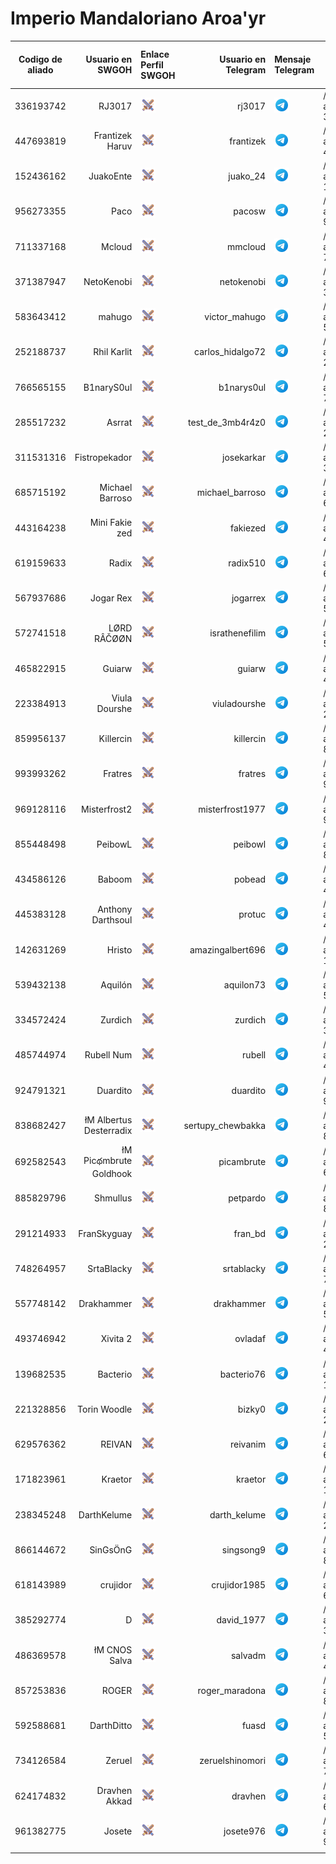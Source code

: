 # Imperio Mandaloriano Aroa'yr

| Codigo de aliado | Usuario en SWGOH | Enlace Perfil SWGOH | Usuario en Telegram | Mensaje Telegram | Comando kryat en Discord | Mensaje al Bot en Discord |
|--- | ----:|:----|----:|:----| ---- |--- |
| 336193742 |RJ3017 | <a href="https://swgoh.gg/p/336193742/"><img src="images/icons8-swgoh-64.png" alt="Perfil en swgoh.gg" width="24" height="24" /></a> | rj3017 | <a href="https://t.me/rj3017"><img src="images/icons8-telegram-48.png" alt="Mensaje por Telegram." width="24" height="24"  /></a> | /krayt max allycode: 336193742 | <a href="https://discord.com/channels/@me/1120739028111728740"><img src="images/icons8-discord-48.png"  alt="Consulta el Bot en Discord." width="24" height="24" /></a> |
| 447693819 |Frantizek Haruv | <a href="https://swgoh.gg/p/447693819/"><img src="images/icons8-swgoh-64.png" alt="Perfil en swgoh.gg" width="24" height="24" /></a> | frantizek | <a href="https://t.me/frantizek"><img src="images/icons8-telegram-48.png" alt="Mensaje por Telegram." width="24" height="24"  /></a> | /krayt max allycode: 447693819 | <a href="https://discord.com/channels/@me/1120739028111728740"><img src="images/icons8-discord-48.png"  alt="Consulta el Bot en Discord." width="24" height="24" /></a> |
| 152436162 |JuakoEnte | <a href="https://swgoh.gg/p/152436162/"><img src="images/icons8-swgoh-64.png" alt="Perfil en swgoh.gg" width="24" height="24" /></a> | juako_24 | <a href="https://t.me/juako_24"><img src="images/icons8-telegram-48.png" alt="Mensaje por Telegram." width="24" height="24"  /></a> | /krayt max allycode: 152436162 | <a href="https://discord.com/channels/@me/1120739028111728740"><img src="images/icons8-discord-48.png"  alt="Consulta el Bot en Discord." width="24" height="24" /></a> |
| 956273355 |Paco | <a href="https://swgoh.gg/p/956273355/"><img src="images/icons8-swgoh-64.png" alt="Perfil en swgoh.gg" width="24" height="24" /></a> | pacosw | <a href="https://t.me/pacosw"><img src="images/icons8-telegram-48.png" alt="Mensaje por Telegram." width="24" height="24"  /></a> | /krayt max allycode: 956273355 | <a href="https://discord.com/channels/@me/1120739028111728740"><img src="images/icons8-discord-48.png"  alt="Consulta el Bot en Discord." width="24" height="24" /></a> |
| 711337168 |Mcloud | <a href="https://swgoh.gg/p/711337168/"><img src="images/icons8-swgoh-64.png" alt="Perfil en swgoh.gg" width="24" height="24" /></a> | mmcloud | <a href="https://t.me/mmcloud"><img src="images/icons8-telegram-48.png" alt="Mensaje por Telegram." width="24" height="24"  /></a> | /krayt max allycode: 711337168 | <a href="https://discord.com/channels/@me/1120739028111728740"><img src="images/icons8-discord-48.png"  alt="Consulta el Bot en Discord." width="24" height="24" /></a> |
| 371387947 |NetoKenobi | <a href="https://swgoh.gg/p/371387947/"><img src="images/icons8-swgoh-64.png" alt="Perfil en swgoh.gg" width="24" height="24" /></a> | netokenobi | <a href="https://t.me/netokenobi"><img src="images/icons8-telegram-48.png" alt="Mensaje por Telegram." width="24" height="24"  /></a> | /krayt max allycode: 371387947 | <a href="https://discord.com/channels/@me/1120739028111728740"><img src="images/icons8-discord-48.png"  alt="Consulta el Bot en Discord." width="24" height="24" /></a> |
| 583643412 |mahugo | <a href="https://swgoh.gg/p/583643412/"><img src="images/icons8-swgoh-64.png" alt="Perfil en swgoh.gg" width="24" height="24" /></a> | victor_mahugo | <a href="https://t.me/victor_mahugo"><img src="images/icons8-telegram-48.png" alt="Mensaje por Telegram." width="24" height="24"  /></a> | /krayt max allycode: 583643412 | <a href="https://discord.com/channels/@me/1120739028111728740"><img src="images/icons8-discord-48.png"  alt="Consulta el Bot en Discord." width="24" height="24" /></a> |
| 252188737 |Rhil Karlit | <a href="https://swgoh.gg/p/252188737/"><img src="images/icons8-swgoh-64.png" alt="Perfil en swgoh.gg" width="24" height="24" /></a> | carlos_hidalgo72 | <a href="https://t.me/carlos_hidalgo72"><img src="images/icons8-telegram-48.png" alt="Mensaje por Telegram." width="24" height="24"  /></a> | /krayt max allycode: 252188737 | <a href="https://discord.com/channels/@me/1120739028111728740"><img src="images/icons8-discord-48.png"  alt="Consulta el Bot en Discord." width="24" height="24" /></a> |
| 766565155 |B1naryS0ul | <a href="https://swgoh.gg/p/766565155/"><img src="images/icons8-swgoh-64.png" alt="Perfil en swgoh.gg" width="24" height="24" /></a> | b1narys0ul | <a href="https://t.me/b1narys0ul"><img src="images/icons8-telegram-48.png" alt="Mensaje por Telegram." width="24" height="24"  /></a> | /krayt max allycode: 766565155 | <a href="https://discord.com/channels/@me/1120739028111728740"><img src="images/icons8-discord-48.png"  alt="Consulta el Bot en Discord." width="24" height="24" /></a> |
| 285517232 |Asrrat | <a href="https://swgoh.gg/p/285517232/"><img src="images/icons8-swgoh-64.png" alt="Perfil en swgoh.gg" width="24" height="24" /></a> | test_de_3mb4r4z0 | <a href="https://t.me/test_de_3mb4r4z0"><img src="images/icons8-telegram-48.png" alt="Mensaje por Telegram." width="24" height="24"  /></a> | /krayt max allycode: 285517232 | <a href="https://discord.com/channels/@me/1120739028111728740"><img src="images/icons8-discord-48.png"  alt="Consulta el Bot en Discord." width="24" height="24" /></a> |
| 311531316 |Fistropekador | <a href="https://swgoh.gg/p/311531316/"><img src="images/icons8-swgoh-64.png" alt="Perfil en swgoh.gg" width="24" height="24" /></a> | josekarkar | <a href="https://t.me/josekarkar"><img src="images/icons8-telegram-48.png" alt="Mensaje por Telegram." width="24" height="24"  /></a> | /krayt max allycode: 311531316 | <a href="https://discord.com/channels/@me/1120739028111728740"><img src="images/icons8-discord-48.png"  alt="Consulta el Bot en Discord." width="24" height="24" /></a> |
| 685715192 |Michael Barroso | <a href="https://swgoh.gg/p/685715192/"><img src="images/icons8-swgoh-64.png" alt="Perfil en swgoh.gg" width="24" height="24" /></a> | michael_barroso | <a href="https://t.me/michael_barroso"><img src="images/icons8-telegram-48.png" alt="Mensaje por Telegram." width="24" height="24"  /></a> | /krayt max allycode: 685715192 | <a href="https://discord.com/channels/@me/1120739028111728740"><img src="images/icons8-discord-48.png"  alt="Consulta el Bot en Discord." width="24" height="24" /></a> |
| 443164238 |Mini Fakie zed | <a href="https://swgoh.gg/p/443164238/"><img src="images/icons8-swgoh-64.png" alt="Perfil en swgoh.gg" width="24" height="24" /></a> | fakiezed | <a href="https://t.me/fakiezed"><img src="images/icons8-telegram-48.png" alt="Mensaje por Telegram." width="24" height="24"  /></a> | /krayt max allycode: 443164238 | <a href="https://discord.com/channels/@me/1120739028111728740"><img src="images/icons8-discord-48.png"  alt="Consulta el Bot en Discord." width="24" height="24" /></a> |
| 619159633 |Radix | <a href="https://swgoh.gg/p/619159633/"><img src="images/icons8-swgoh-64.png" alt="Perfil en swgoh.gg" width="24" height="24" /></a> | radix510 | <a href="https://t.me/radix510"><img src="images/icons8-telegram-48.png" alt="Mensaje por Telegram." width="24" height="24"  /></a> | /krayt max allycode: 619159633 | <a href="https://discord.com/channels/@me/1120739028111728740"><img src="images/icons8-discord-48.png"  alt="Consulta el Bot en Discord." width="24" height="24" /></a> |
| 567937686 |Jogar Rex | <a href="https://swgoh.gg/p/567937686/"><img src="images/icons8-swgoh-64.png" alt="Perfil en swgoh.gg" width="24" height="24" /></a> | jogarrex | <a href="https://t.me/jogarrex"><img src="images/icons8-telegram-48.png" alt="Mensaje por Telegram." width="24" height="24"  /></a> | /krayt max allycode: 567937686 | <a href="https://discord.com/channels/@me/1120739028111728740"><img src="images/icons8-discord-48.png"  alt="Consulta el Bot en Discord." width="24" height="24" /></a> |
| 572741518 |LØRD RÂČØØN | <a href="https://swgoh.gg/p/572741518/"><img src="images/icons8-swgoh-64.png" alt="Perfil en swgoh.gg" width="24" height="24" /></a> | israthenefilim | <a href="https://t.me/israthenefilim"><img src="images/icons8-telegram-48.png" alt="Mensaje por Telegram." width="24" height="24"  /></a> | /krayt max allycode: 572741518 | <a href="https://discord.com/channels/@me/1120739028111728740"><img src="images/icons8-discord-48.png"  alt="Consulta el Bot en Discord." width="24" height="24" /></a> |
| 465822915 |Guiarw | <a href="https://swgoh.gg/p/465822915/"><img src="images/icons8-swgoh-64.png" alt="Perfil en swgoh.gg" width="24" height="24" /></a> | guiarw | <a href="https://t.me/guiarw"><img src="images/icons8-telegram-48.png" alt="Mensaje por Telegram." width="24" height="24"  /></a> | /krayt max allycode: 465822915 | <a href="https://discord.com/channels/@me/1120739028111728740"><img src="images/icons8-discord-48.png"  alt="Consulta el Bot en Discord." width="24" height="24" /></a> |
| 223384913 |Viula Dourshe | <a href="https://swgoh.gg/p/223384913/"><img src="images/icons8-swgoh-64.png" alt="Perfil en swgoh.gg" width="24" height="24" /></a> | viuladourshe | <a href="https://t.me/viuladourshe"><img src="images/icons8-telegram-48.png" alt="Mensaje por Telegram." width="24" height="24"  /></a> | /krayt max allycode: 223384913 | <a href="https://discord.com/channels/@me/1120739028111728740"><img src="images/icons8-discord-48.png"  alt="Consulta el Bot en Discord." width="24" height="24" /></a> |
| 859956137 |Killercin | <a href="https://swgoh.gg/p/859956137/"><img src="images/icons8-swgoh-64.png" alt="Perfil en swgoh.gg" width="24" height="24" /></a> | killercin | <a href="https://t.me/killercin"><img src="images/icons8-telegram-48.png" alt="Mensaje por Telegram." width="24" height="24"  /></a> | /krayt max allycode: 859956137 | <a href="https://discord.com/channels/@me/1120739028111728740"><img src="images/icons8-discord-48.png"  alt="Consulta el Bot en Discord." width="24" height="24" /></a> |
| 993993262 |Fratres | <a href="https://swgoh.gg/p/993993262/"><img src="images/icons8-swgoh-64.png" alt="Perfil en swgoh.gg" width="24" height="24" /></a> | fratres | <a href="https://t.me/fratres"><img src="images/icons8-telegram-48.png" alt="Mensaje por Telegram." width="24" height="24"  /></a> | /krayt max allycode: 993993262 | <a href="https://discord.com/channels/@me/1120739028111728740"><img src="images/icons8-discord-48.png"  alt="Consulta el Bot en Discord." width="24" height="24" /></a> |
| 969128116 |Misterfrost2 | <a href="https://swgoh.gg/p/969128116/"><img src="images/icons8-swgoh-64.png" alt="Perfil en swgoh.gg" width="24" height="24" /></a> | misterfrost1977 | <a href="https://t.me/misterfrost1977"><img src="images/icons8-telegram-48.png" alt="Mensaje por Telegram." width="24" height="24"  /></a> | /krayt max allycode: 969128116 | <a href="https://discord.com/channels/@me/1120739028111728740"><img src="images/icons8-discord-48.png"  alt="Consulta el Bot en Discord." width="24" height="24" /></a> |
| 855448498 |PeibowL | <a href="https://swgoh.gg/p/855448498/"><img src="images/icons8-swgoh-64.png" alt="Perfil en swgoh.gg" width="24" height="24" /></a> | peibowl | <a href="https://t.me/peibowl"><img src="images/icons8-telegram-48.png" alt="Mensaje por Telegram." width="24" height="24"  /></a> | /krayt max allycode: 855448498 | <a href="https://discord.com/channels/@me/1120739028111728740"><img src="images/icons8-discord-48.png"  alt="Consulta el Bot en Discord." width="24" height="24" /></a> |
| 434586126 |Baboom | <a href="https://swgoh.gg/p/434586126/"><img src="images/icons8-swgoh-64.png" alt="Perfil en swgoh.gg" width="24" height="24" /></a> | pobead | <a href="https://t.me/pobead"><img src="images/icons8-telegram-48.png" alt="Mensaje por Telegram." width="24" height="24"  /></a> | /krayt max allycode: 434586126 | <a href="https://discord.com/channels/@me/1120739028111728740"><img src="images/icons8-discord-48.png"  alt="Consulta el Bot en Discord." width="24" height="24" /></a> |
| 445383128 |Anthony Darthsoul | <a href="https://swgoh.gg/p/445383128/"><img src="images/icons8-swgoh-64.png" alt="Perfil en swgoh.gg" width="24" height="24" /></a> | protuc | <a href="https://t.me/protuc"><img src="images/icons8-telegram-48.png" alt="Mensaje por Telegram." width="24" height="24"  /></a> | /krayt max allycode: 445383128 | <a href="https://discord.com/channels/@me/1120739028111728740"><img src="images/icons8-discord-48.png"  alt="Consulta el Bot en Discord." width="24" height="24" /></a> |
| 142631269 |Hristo | <a href="https://swgoh.gg/p/142631269/"><img src="images/icons8-swgoh-64.png" alt="Perfil en swgoh.gg" width="24" height="24" /></a> | amazingalbert696 | <a href="https://t.me/amazingalbert696"><img src="images/icons8-telegram-48.png" alt="Mensaje por Telegram." width="24" height="24"  /></a> | /krayt max allycode: 142631269 | <a href="https://discord.com/channels/@me/1120739028111728740"><img src="images/icons8-discord-48.png"  alt="Consulta el Bot en Discord." width="24" height="24" /></a> |
| 539432138 |Aquilón | <a href="https://swgoh.gg/p/539432138/"><img src="images/icons8-swgoh-64.png" alt="Perfil en swgoh.gg" width="24" height="24" /></a> | aquilon73 | <a href="https://t.me/aquilon73"><img src="images/icons8-telegram-48.png" alt="Mensaje por Telegram." width="24" height="24"  /></a> | /krayt max allycode: 539432138 | <a href="https://discord.com/channels/@me/1120739028111728740"><img src="images/icons8-discord-48.png"  alt="Consulta el Bot en Discord." width="24" height="24" /></a> |
| 334572424 |Zurdich | <a href="https://swgoh.gg/p/334572424/"><img src="images/icons8-swgoh-64.png" alt="Perfil en swgoh.gg" width="24" height="24" /></a> | zurdich | <a href="https://t.me/zurdich"><img src="images/icons8-telegram-48.png" alt="Mensaje por Telegram." width="24" height="24"  /></a> | /krayt max allycode: 334572424 | <a href="https://discord.com/channels/@me/1120739028111728740"><img src="images/icons8-discord-48.png"  alt="Consulta el Bot en Discord." width="24" height="24" /></a> |
| 485744974 |Rubell Num | <a href="https://swgoh.gg/p/485744974/"><img src="images/icons8-swgoh-64.png" alt="Perfil en swgoh.gg" width="24" height="24" /></a> | rubell | <a href="https://t.me/rubell"><img src="images/icons8-telegram-48.png" alt="Mensaje por Telegram." width="24" height="24"  /></a> | /krayt max allycode: 485744974 | <a href="https://discord.com/channels/@me/1120739028111728740"><img src="images/icons8-discord-48.png"  alt="Consulta el Bot en Discord." width="24" height="24" /></a> |
| 924791321 |Duardito | <a href="https://swgoh.gg/p/924791321/"><img src="images/icons8-swgoh-64.png" alt="Perfil en swgoh.gg" width="24" height="24" /></a> | duardito | <a href="https://t.me/duardito"><img src="images/icons8-telegram-48.png" alt="Mensaje por Telegram." width="24" height="24"  /></a> | /krayt max allycode: 924791321 | <a href="https://discord.com/channels/@me/1120739028111728740"><img src="images/icons8-discord-48.png"  alt="Consulta el Bot en Discord." width="24" height="24" /></a> |
| 838682427 |łM Albertus Desterradix | <a href="https://swgoh.gg/p/838682427/"><img src="images/icons8-swgoh-64.png" alt="Perfil en swgoh.gg" width="24" height="24" /></a> | sertupy_chewbakka | <a href="https://t.me/sertupy_chewbakka"><img src="images/icons8-telegram-48.png" alt="Mensaje por Telegram." width="24" height="24"  /></a> | /krayt max allycode: 838682427 | <a href="https://discord.com/channels/@me/1120739028111728740"><img src="images/icons8-discord-48.png"  alt="Consulta el Bot en Discord." width="24" height="24" /></a> |
| 692582543 |łM Picథmbrute Goldhook | <a href="https://swgoh.gg/p/692582543/"><img src="images/icons8-swgoh-64.png" alt="Perfil en swgoh.gg" width="24" height="24" /></a> | picambrute | <a href="https://t.me/picambrute"><img src="images/icons8-telegram-48.png" alt="Mensaje por Telegram." width="24" height="24"  /></a> | /krayt max allycode: 692582543 | <a href="https://discord.com/channels/@me/1120739028111728740"><img src="images/icons8-discord-48.png"  alt="Consulta el Bot en Discord." width="24" height="24" /></a> |
| 885829796 |Shmullus | <a href="https://swgoh.gg/p/885829796/"><img src="images/icons8-swgoh-64.png" alt="Perfil en swgoh.gg" width="24" height="24" /></a> | petpardo | <a href="https://t.me/petpardo"><img src="images/icons8-telegram-48.png" alt="Mensaje por Telegram." width="24" height="24"  /></a> | /krayt max allycode: 885829796 | <a href="https://discord.com/channels/@me/1120739028111728740"><img src="images/icons8-discord-48.png"  alt="Consulta el Bot en Discord." width="24" height="24" /></a> |
| 291214933 |FranSkyguay | <a href="https://swgoh.gg/p/291214933/"><img src="images/icons8-swgoh-64.png" alt="Perfil en swgoh.gg" width="24" height="24" /></a> | fran_bd | <a href="https://t.me/fran_bd"><img src="images/icons8-telegram-48.png" alt="Mensaje por Telegram." width="24" height="24"  /></a> | /krayt max allycode: 291214933 | <a href="https://discord.com/channels/@me/1120739028111728740"><img src="images/icons8-discord-48.png"  alt="Consulta el Bot en Discord." width="24" height="24" /></a> |
| 748264957 |SrtaBlacky | <a href="https://swgoh.gg/p/748264957/"><img src="images/icons8-swgoh-64.png" alt="Perfil en swgoh.gg" width="24" height="24" /></a> | srtablacky | <a href="https://t.me/srtablacky"><img src="images/icons8-telegram-48.png" alt="Mensaje por Telegram." width="24" height="24"  /></a> | /krayt max allycode: 748264957 | <a href="https://discord.com/channels/@me/1120739028111728740"><img src="images/icons8-discord-48.png"  alt="Consulta el Bot en Discord." width="24" height="24" /></a> |
| 557748142 |Drakhammer | <a href="https://swgoh.gg/p/557748142/"><img src="images/icons8-swgoh-64.png" alt="Perfil en swgoh.gg" width="24" height="24" /></a> | drakhammer | <a href="https://t.me/drakhammer"><img src="images/icons8-telegram-48.png" alt="Mensaje por Telegram." width="24" height="24"  /></a> | /krayt max allycode: 557748142 | <a href="https://discord.com/channels/@me/1120739028111728740"><img src="images/icons8-discord-48.png"  alt="Consulta el Bot en Discord." width="24" height="24" /></a> |
| 493746942 |Xivita 2 | <a href="https://swgoh.gg/p/493746942/"><img src="images/icons8-swgoh-64.png" alt="Perfil en swgoh.gg" width="24" height="24" /></a> | ovladaf | <a href="https://t.me/ovladaf"><img src="images/icons8-telegram-48.png" alt="Mensaje por Telegram." width="24" height="24"  /></a> | /krayt max allycode: 493746942 | <a href="https://discord.com/channels/@me/1120739028111728740"><img src="images/icons8-discord-48.png"  alt="Consulta el Bot en Discord." width="24" height="24" /></a> |
| 139682535 |Bacterio | <a href="https://swgoh.gg/p/139682535/"><img src="images/icons8-swgoh-64.png" alt="Perfil en swgoh.gg" width="24" height="24" /></a> | bacterio76 | <a href="https://t.me/bacterio76"><img src="images/icons8-telegram-48.png" alt="Mensaje por Telegram." width="24" height="24"  /></a> | /krayt max allycode: 139682535 | <a href="https://discord.com/channels/@me/1120739028111728740"><img src="images/icons8-discord-48.png"  alt="Consulta el Bot en Discord." width="24" height="24" /></a> |
| 221328856 |Torin Woodle | <a href="https://swgoh.gg/p/221328856/"><img src="images/icons8-swgoh-64.png" alt="Perfil en swgoh.gg" width="24" height="24" /></a> | bizky0 | <a href="https://t.me/bizky0"><img src="images/icons8-telegram-48.png" alt="Mensaje por Telegram." width="24" height="24"  /></a> | /krayt max allycode: 221328856 | <a href="https://discord.com/channels/@me/1120739028111728740"><img src="images/icons8-discord-48.png"  alt="Consulta el Bot en Discord." width="24" height="24" /></a> |
| 629576362 |REIVAN | <a href="https://swgoh.gg/p/629576362/"><img src="images/icons8-swgoh-64.png" alt="Perfil en swgoh.gg" width="24" height="24" /></a> | reivanim | <a href="https://t.me/reivanim"><img src="images/icons8-telegram-48.png" alt="Mensaje por Telegram." width="24" height="24"  /></a> | /krayt max allycode: 629576362 | <a href="https://discord.com/channels/@me/1120739028111728740"><img src="images/icons8-discord-48.png"  alt="Consulta el Bot en Discord." width="24" height="24" /></a> |
| 171823961 |Kraetor | <a href="https://swgoh.gg/p/171823961/"><img src="images/icons8-swgoh-64.png" alt="Perfil en swgoh.gg" width="24" height="24" /></a> | kraetor | <a href="https://t.me/kraetor"><img src="images/icons8-telegram-48.png" alt="Mensaje por Telegram." width="24" height="24"  /></a> | /krayt max allycode: 171823961 | <a href="https://discord.com/channels/@me/1120739028111728740"><img src="images/icons8-discord-48.png"  alt="Consulta el Bot en Discord." width="24" height="24" /></a> |
| 238345248 |DarthKelume | <a href="https://swgoh.gg/p/238345248/"><img src="images/icons8-swgoh-64.png" alt="Perfil en swgoh.gg" width="24" height="24" /></a> | darth_kelume | <a href="https://t.me/darth_kelume"><img src="images/icons8-telegram-48.png" alt="Mensaje por Telegram." width="24" height="24"  /></a> | /krayt max allycode: 238345248 | <a href="https://discord.com/channels/@me/1120739028111728740"><img src="images/icons8-discord-48.png"  alt="Consulta el Bot en Discord." width="24" height="24" /></a> |
| 866144672 |SinGsÖnG | <a href="https://swgoh.gg/p/866144672/"><img src="images/icons8-swgoh-64.png" alt="Perfil en swgoh.gg" width="24" height="24" /></a> | singsong9 | <a href="https://t.me/singsong9"><img src="images/icons8-telegram-48.png" alt="Mensaje por Telegram." width="24" height="24"  /></a> | /krayt max allycode: 866144672 | <a href="https://discord.com/channels/@me/1120739028111728740"><img src="images/icons8-discord-48.png"  alt="Consulta el Bot en Discord." width="24" height="24" /></a> |
| 618143989 |crujidor | <a href="https://swgoh.gg/p/618143989/"><img src="images/icons8-swgoh-64.png" alt="Perfil en swgoh.gg" width="24" height="24" /></a> | crujidor1985 | <a href="https://t.me/crujidor1985"><img src="images/icons8-telegram-48.png" alt="Mensaje por Telegram." width="24" height="24"  /></a> | /krayt max allycode: 618143989 | <a href="https://discord.com/channels/@me/1120739028111728740"><img src="images/icons8-discord-48.png"  alt="Consulta el Bot en Discord." width="24" height="24" /></a> |
| 385292774 |D | <a href="https://swgoh.gg/p/385292774/"><img src="images/icons8-swgoh-64.png" alt="Perfil en swgoh.gg" width="24" height="24" /></a> | david_1977 | <a href="https://t.me/david_1977"><img src="images/icons8-telegram-48.png" alt="Mensaje por Telegram." width="24" height="24"  /></a> | /krayt max allycode: 385292774 | <a href="https://discord.com/channels/@me/1120739028111728740"><img src="images/icons8-discord-48.png"  alt="Consulta el Bot en Discord." width="24" height="24" /></a> |
| 486369578 |łM CNOS Salva | <a href="https://swgoh.gg/p/486369578/"><img src="images/icons8-swgoh-64.png" alt="Perfil en swgoh.gg" width="24" height="24" /></a> | salvadm | <a href="https://t.me/salvadm"><img src="images/icons8-telegram-48.png" alt="Mensaje por Telegram." width="24" height="24"  /></a> | /krayt max allycode: 486369578 | <a href="https://discord.com/channels/@me/1120739028111728740"><img src="images/icons8-discord-48.png"  alt="Consulta el Bot en Discord." width="24" height="24" /></a> |
| 857253836 |ROGER | <a href="https://swgoh.gg/p/857253836/"><img src="images/icons8-swgoh-64.png" alt="Perfil en swgoh.gg" width="24" height="24" /></a> | roger_maradona | <a href="https://t.me/roger_maradona"><img src="images/icons8-telegram-48.png" alt="Mensaje por Telegram." width="24" height="24"  /></a> | /krayt max allycode: 857253836 | <a href="https://discord.com/channels/@me/1120739028111728740"><img src="images/icons8-discord-48.png"  alt="Consulta el Bot en Discord." width="24" height="24" /></a> |
| 592588681 |DarthDitto | <a href="https://swgoh.gg/p/592588681/"><img src="images/icons8-swgoh-64.png" alt="Perfil en swgoh.gg" width="24" height="24" /></a> | fuasd | <a href="https://t.me/fuasd"><img src="images/icons8-telegram-48.png" alt="Mensaje por Telegram." width="24" height="24"  /></a> | /krayt max allycode: 592588681 | <a href="https://discord.com/channels/@me/1120739028111728740"><img src="images/icons8-discord-48.png"  alt="Consulta el Bot en Discord." width="24" height="24" /></a> |
| 734126584 |Zeruel | <a href="https://swgoh.gg/p/734126584/"><img src="images/icons8-swgoh-64.png" alt="Perfil en swgoh.gg" width="24" height="24" /></a> | zeruelshinomori | <a href="https://t.me/zeruelshinomori"><img src="images/icons8-telegram-48.png" alt="Mensaje por Telegram." width="24" height="24"  /></a> | /krayt max allycode: 734126584 | <a href="https://discord.com/channels/@me/1120739028111728740"><img src="images/icons8-discord-48.png"  alt="Consulta el Bot en Discord." width="24" height="24" /></a> |
| 624174832 |Dravhen Akkad | <a href="https://swgoh.gg/p/624174832/"><img src="images/icons8-swgoh-64.png" alt="Perfil en swgoh.gg" width="24" height="24" /></a> | dravhen | <a href="https://t.me/dravhen"><img src="images/icons8-telegram-48.png" alt="Mensaje por Telegram." width="24" height="24"  /></a> | /krayt max allycode: 624174832 | <a href="https://discord.com/channels/@me/1120739028111728740"><img src="images/icons8-discord-48.png"  alt="Consulta el Bot en Discord." width="24" height="24" /></a> |
| 961382775 |Josete | <a href="https://swgoh.gg/p/961382775/"><img src="images/icons8-swgoh-64.png" alt="Perfil en swgoh.gg" width="24" height="24" /></a> | josete976 | <a href="https://t.me/josete976"><img src="images/icons8-telegram-48.png" alt="Mensaje por Telegram." width="24" height="24"  /></a> | /krayt max allycode: 961382775 | <a href="https://discord.com/channels/@me/1120739028111728740"><img src="images/icons8-discord-48.png"  alt="Consulta el Bot en Discord." width="24" height="24" /></a> |
|  |  |  |   | | | | 
